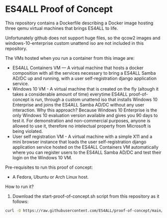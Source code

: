 # ES4ALL Proof of Concept

This repository contains a Dockerfile describing a Docker image hosting three qemu virtual machines that brings ES4ALL to life.

Unfortunately github does not support huge files, so the qcow2 images and windows-10-enterprise custom unattend iso are not included in this repository.

The VMs hosted when you run a container from this image are:

- ES4ALL Containers VM — A virtual machine that hosts a docker composition with all the services necessary to bring a ES4ALL Samba AD/DC up and running, with a user self-registration django application service.
- Windows 10 VM - A virtual machine that is created on the fly (altough it takes a considerable amount of time) everytime ES4ALL proof-of-concept is run, through a custom unattend iso that installs Windows 10 Enterprise and joins the ES4ALL Samba AD/DC without any user interaction. Why this approach? Because Windows 10 Enterprise is the only Windows 10 evaluation version available and gives you 90 days to test it. For demonstration and non-commercial purposes, anyone is allowed to use it, therefore no intelectual property from Microsoft is being violated.
- User self registration VM - A virtual machine with a simple X11 and a mini browser instance that loads the user self-registration django application service hosted on the ES4ALL Containers VM automatically where you can register users to the ES4ALL Samba AD/DC and test their login on the Windows 10 VM.

Pre-requisites to run this proof of concept:

- A Fedora, Ubuntu or Arch Linux host.

How to run it?

1. Download the start-proof-of-concept.sh script from this repository as it follows:

```bash
curl -O https://raw.githubusercontent.com/ES4ALL/proof-of-concept/main/start-proof-of-concept.sh
```
